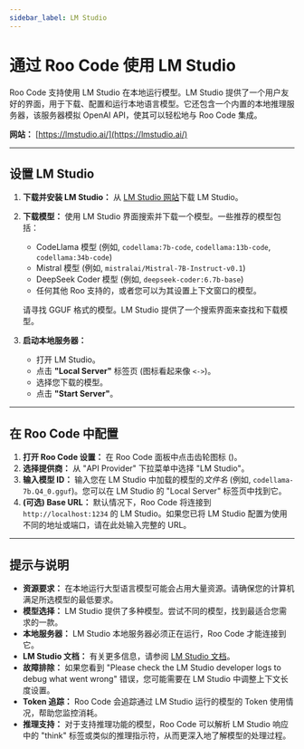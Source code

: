 ```yaml
---
sidebar_label: LM Studio
---
```


# 通过 Roo Code 使用 LM Studio

Roo Code 支持使用 LM Studio 在本地运行模型。LM Studio 提供了一个用户友好的界面，用于下载、配置和运行本地语言模型。它还包含一个内置的本地推理服务器，该服务器模拟 OpenAI API，使其可以轻松地与 Roo Code 集成。

**网站：** [https://lmstudio.ai/](https://lmstudio.ai/)

---

## 设置 LM Studio

1.  **下载并安装 LM Studio：** 从 [LM Studio 网站](https://lmstudio.ai/)下载 LM Studio。
2.  **下载模型：** 使用 LM Studio 界面搜索并下载一个模型。一些推荐的模型包括：
    *   CodeLlama 模型 (例如, `codellama:7b-code`, `codellama:13b-code`, `codellama:34b-code`)
    *   Mistral 模型 (例如, `mistralai/Mistral-7B-Instruct-v0.1`)
    *   DeepSeek Coder 模型 (例如, `deepseek-coder:6.7b-base`)
    *   任何其他 Roo 支持的，或者您可以为其设置上下文窗口的模型。

    请寻找 GGUF 格式的模型。LM Studio 提供了一个搜索界面来查找和下载模型。
3.  **启动本地服务器：**
    *   打开 LM Studio。
    *   点击 **"Local Server"** 标签页 (图标看起来像 `<->`)。
    *   选择您下载的模型。
    *   点击 **"Start Server"**。

---

## 在 Roo Code 中配置

1.  **打开 Roo Code 设置：** 在 Roo Code 面板中点击齿轮图标 (<Codicon name="gear" />)。
2.  **选择提供商：** 从 "API Provider" 下拉菜单中选择 "LM Studio"。
3.  **输入模型 ID：** 输入您在 LM Studio 中加载的模型的*文件名* (例如, `codellama-7b.Q4_0.gguf`)。您可以在 LM Studio 的 "Local Server" 标签页中找到它。
4.  **(可选) Base URL：** 默认情况下，Roo Code 将连接到 `http://localhost:1234` 的 LM Studio。如果您已将 LM Studio 配置为使用不同的地址或端口，请在此处输入完整的 URL。

---

## 提示与说明

*   **资源要求：** 在本地运行大型语言模型可能会占用大量资源。请确保您的计算机满足所选模型的最低要求。
*   **模型选择：** LM Studio 提供了多种模型。尝试不同的模型，找到最适合您需求的一款。
*   **本地服务器：** LM Studio 本地服务器必须正在运行，Roo Code 才能连接到它。
*   **LM Studio 文档：** 有关更多信息，请参阅 [LM Studio 文档](https://lmstudio.ai/docs)。
*   **故障排除：** 如果您看到 "Please check the LM Studio developer logs to debug what went wrong" 错误，您可能需要在 LM Studio 中调整上下文长度设置。
*   **Token 追踪：** Roo Code 会追踪通过 LM Studio 运行的模型的 Token 使用情况，帮助您监控消耗。
*   **推理支持：** 对于支持推理功能的模型，Roo Code 可以解析 LM Studio 响应中的 "think" 标签或类似的推理指示符，从而更深入地了解模型的处理过程。
